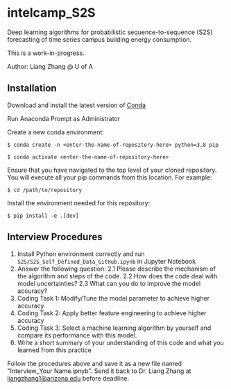 # intelcamp_S2S

Deep learning algorithms for probabilistic sequence-to-sequence (S2S) forecasting of time series campus building energy consumption.

This is a work-in-progress.

Author: Liang Zhang @ U of A

## Installation

Download and install the latest version of [Conda](https://www.anaconda.com/products/distribution)

Run Anaconda Prompt as Administrator

Create a new conda environment:

`$ conda create -n <enter-the-name-of-repository-here> python=3.8 pip`

`$ conda activate <enter-the-name-of-repository-here>`

Ensure that you have navigated to the top level of your cloned repository. You will execute all your pip commands from this location. For example:

`$ cd /path/to/repository`

Install the environment needed for this repository:

`$ pip install -e .[dev]`

## Interview Procedures

1. Install Python environment correctly and run `S2S/S2S_Self_Defined_Data_GitHub.ipynb` in Jupyter Notebook
2. Answer the following question: 2.1 Please describe the mechanism of the algorithm and steps of the code. 2.2 How does the code deal with model uncertainties? 2.3 What can you do to improve the model accuracy?
3. Coding Task 1: Modify/Tune the model parameter to achieve higher accuracy
4. Coding Task 2: Apply better feature engineering to achieve higher accuracy
4. Coding Task 3: Select a machine learning algorithm by yourself and compare its performance with this model.
6. Write a short summary of your understanding of this code and what you learned from this practice

Follow the procedures above and save it as a new file named "Interview_Your Name.ipnyb". Send it back to Dr. Liang Zhang at liangzhang1@arizona.edu before deadline.
